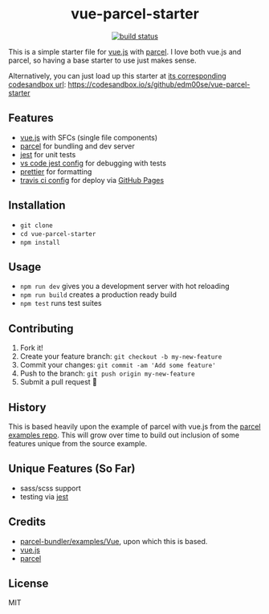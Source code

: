 <center>
<h1>vue-parcel-starter</h1>
  <a href="https://travis-ci.org/edm00se/vue-parcel-starter">
    <img alt="build status" src="https://travis-ci.org/edm00se/vue-parcel-starter.svg?branch=master">
  </a>
</center>

This is a simple starter file for [vue.js][vue] with [parcel][parcel]. I love both vue.js and parcel, so having a base starter to use just makes sense.

Alternatively, you can just load up this starter at [its corresponding codesandbox url][codesandbox-link]:
https://codesandbox.io/s/github/edm00se/vue-parcel-starter

## Features

- [vue.js](https://npm.im/vue) with SFCs (single file components)
- [parcel](https://npm.im/parcel-bundler) for bundling and dev server
- [jest](https://npm.im/jest) for unit tests
- [vs code jest config](.vscode/launch.json) for debugging with tests
- [prettier](https://npm.im/prettier) for formatting
- [travis ci config](.travis.yml) for deploy via [GitHub Pages](https://pages.github.com/)

## Installation

- `git clone `
- `cd vue-parcel-starter`
- `npm install`

## Usage

- `npm run dev` gives you a development server with hot reloading
- `npm run build` creates a production ready build
- `npm test` runs test suites

## Contributing

1. Fork it!
2. Create your feature branch: `git checkout -b my-new-feature`
3. Commit your changes: `git commit -am 'Add some feature'`
4. Push to the branch: `git push origin my-new-feature`
5. Submit a pull request 🙂

## History

This is based heavily upon the example of parcel with vue.js from the [parcel examples repo][parcel-examples]. This will grow over time to build out inclusion of some features unique from the source example.

## Unique Features (So Far)

- sass/scss support
- testing via [jest][jest]

## Credits

- [parcel-bundler/examples/Vue][parcel-examples-vue], upon which this is based.
- [vue.js][vue]
- [parcel][parcel]

## License

MIT

[vue]: https://vuejs.org/
[parcel]: https://parceljs.org/
[parcel-examples]: https://github.com/parcel-bundler/examples
[parcel-examples-vue]: https://github.com/parcel-bundler/examples/tree/master/vue
[jest]: https://jestjs.io/
[codesandbox-link]: https://codesandbox.io/s/github/edm00se/vue-parcel-starter
